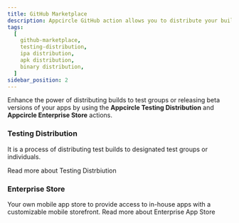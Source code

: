 ```yaml
---
title: GitHub Marketplace
description: Appcircle GitHub action allows you to distribute your builds to testers directly pipeline.
tags:
  [
    github-marketplace,
    testing-distribution,
    ipa distribution,
    apk distribution,
    binary distribution,
  ]
sidebar_position: 2
---
```


Enhance the power of distributing builds to test groups or releasing beta versions of your apps by using the **Appcircle Testing Distribution** and **Appcircle Enterprise Store** actions.

### Testing Distribution

It is a process of distributing test builds to designated test groups or individuals.

<ContentRef url="/marketplace/github-marketplace/testing-distribution">
Read more about Testing Distrbiution
</ContentRef>

### Enterprise Store

Your own mobile app store to provide access to in-house apps with a customizable mobile storefront.
<ContentRef url="/marketplace/github-marketplace/enterprise-store">
Read more about Enterprise App Store
</ContentRef>
